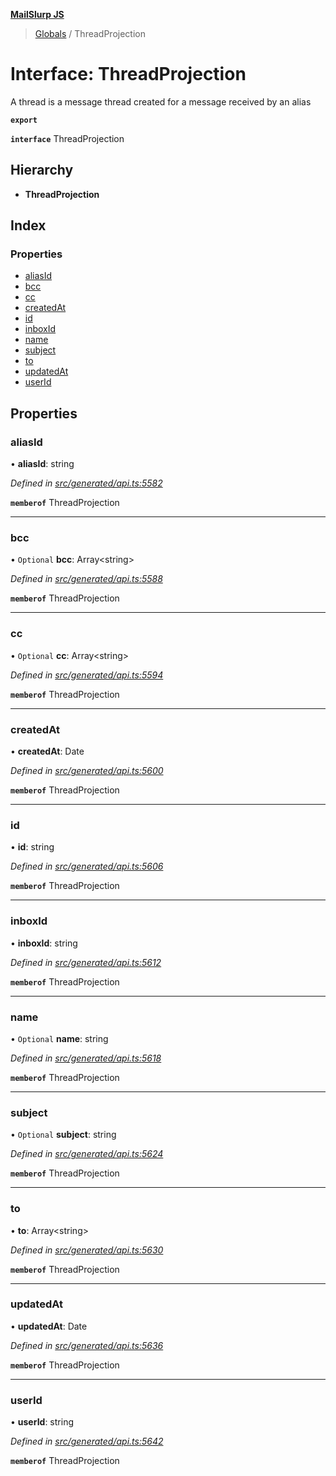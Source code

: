 **[MailSlurp JS](../README.md)**

> [Globals](../README.md) / ThreadProjection

# Interface: ThreadProjection

A thread is a message thread created for a message received by an alias

**`export`** 

**`interface`** ThreadProjection

## Hierarchy

* **ThreadProjection**

## Index

### Properties

* [aliasId](threadprojection.md#aliasid)
* [bcc](threadprojection.md#bcc)
* [cc](threadprojection.md#cc)
* [createdAt](threadprojection.md#createdat)
* [id](threadprojection.md#id)
* [inboxId](threadprojection.md#inboxid)
* [name](threadprojection.md#name)
* [subject](threadprojection.md#subject)
* [to](threadprojection.md#to)
* [updatedAt](threadprojection.md#updatedat)
* [userId](threadprojection.md#userid)

## Properties

### aliasId

•  **aliasId**: string

*Defined in [src/generated/api.ts:5582](https://github.com/mailslurp/mailslurp-client/blob/98c6efc/src/generated/api.ts#L5582)*

**`memberof`** ThreadProjection

___

### bcc

• `Optional` **bcc**: Array\<string>

*Defined in [src/generated/api.ts:5588](https://github.com/mailslurp/mailslurp-client/blob/98c6efc/src/generated/api.ts#L5588)*

**`memberof`** ThreadProjection

___

### cc

• `Optional` **cc**: Array\<string>

*Defined in [src/generated/api.ts:5594](https://github.com/mailslurp/mailslurp-client/blob/98c6efc/src/generated/api.ts#L5594)*

**`memberof`** ThreadProjection

___

### createdAt

•  **createdAt**: Date

*Defined in [src/generated/api.ts:5600](https://github.com/mailslurp/mailslurp-client/blob/98c6efc/src/generated/api.ts#L5600)*

**`memberof`** ThreadProjection

___

### id

•  **id**: string

*Defined in [src/generated/api.ts:5606](https://github.com/mailslurp/mailslurp-client/blob/98c6efc/src/generated/api.ts#L5606)*

**`memberof`** ThreadProjection

___

### inboxId

•  **inboxId**: string

*Defined in [src/generated/api.ts:5612](https://github.com/mailslurp/mailslurp-client/blob/98c6efc/src/generated/api.ts#L5612)*

**`memberof`** ThreadProjection

___

### name

• `Optional` **name**: string

*Defined in [src/generated/api.ts:5618](https://github.com/mailslurp/mailslurp-client/blob/98c6efc/src/generated/api.ts#L5618)*

**`memberof`** ThreadProjection

___

### subject

• `Optional` **subject**: string

*Defined in [src/generated/api.ts:5624](https://github.com/mailslurp/mailslurp-client/blob/98c6efc/src/generated/api.ts#L5624)*

**`memberof`** ThreadProjection

___

### to

•  **to**: Array\<string>

*Defined in [src/generated/api.ts:5630](https://github.com/mailslurp/mailslurp-client/blob/98c6efc/src/generated/api.ts#L5630)*

**`memberof`** ThreadProjection

___

### updatedAt

•  **updatedAt**: Date

*Defined in [src/generated/api.ts:5636](https://github.com/mailslurp/mailslurp-client/blob/98c6efc/src/generated/api.ts#L5636)*

**`memberof`** ThreadProjection

___

### userId

•  **userId**: string

*Defined in [src/generated/api.ts:5642](https://github.com/mailslurp/mailslurp-client/blob/98c6efc/src/generated/api.ts#L5642)*

**`memberof`** ThreadProjection
